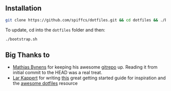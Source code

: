 ## Installation

```bash
git clone https://github.com/spiffcs/dotfiles.git && cd dotfiles && ./bootstrap.sh
```

To update, cd into the `dotfiles` folder and then:

```bash
./bootstrap.sh
```
## Big Thanks to
* [Mathias Bynens](https://mathiasbynens.be/) for keeping his awesome [gitrepo](https://github.com/mathiasbynens/dotfiles) up. Reading it from initial commit to the HEAD was a real treat.
* [Lar Kappert](https://www.webpro.nl) for writing [this](https://medium.com/@webprolific/getting-started-with-dotfiles-43c3602fd789) great getting started guide for inspiration and the [awesome dotfiles](https://github.com/webpro/awesome-dotfiles) resource




